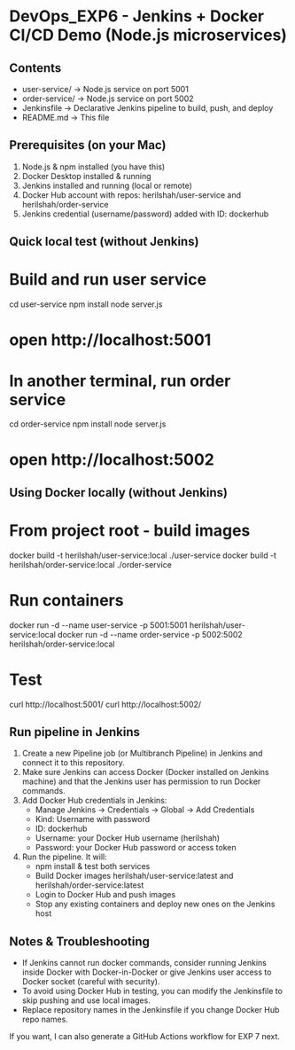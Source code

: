 DevOps_EXP6 - Jenkins + Docker CI/CD Demo (Node.js microservices)
===============================================================

Contents
--------
- user-service/    -> Node.js service on port 5001
- order-service/   -> Node.js service on port 5002
- Jenkinsfile      -> Declarative Jenkins pipeline to build, push, and deploy
- README.md        -> This file

Prerequisites (on your Mac)
---------------------------
1. Node.js & npm installed (you have this)
2. Docker Desktop installed & running
3. Jenkins installed and running (local or remote)
4. Docker Hub account with repos: herilshah/user-service and herilshah/order-service
5. Jenkins credential (username/password) added with ID: dockerhub

Quick local test (without Jenkins)
---------------------------------
# Build and run user service
cd user-service
npm install
node server.js
# open http://localhost:5001

# In another terminal, run order service
cd order-service
npm install
node server.js
# open http://localhost:5002

Using Docker locally (without Jenkins)
-------------------------------------
# From project root - build images
docker build -t herilshah/user-service:local ./user-service
docker build -t herilshah/order-service:local ./order-service

# Run containers
docker run -d --name user-service -p 5001:5001 herilshah/user-service:local
docker run -d --name order-service -p 5002:5002 herilshah/order-service:local

# Test
curl http://localhost:5001/
curl http://localhost:5002/

Run pipeline in Jenkins
-----------------------
1. Create a new Pipeline job (or Multibranch Pipeline) in Jenkins and connect it to this repository.
2. Make sure Jenkins can access Docker (Docker installed on Jenkins machine) and that the Jenkins user has permission to run Docker commands.
3. Add Docker Hub credentials in Jenkins:
   - Manage Jenkins -> Credentials -> Global -> Add Credentials
   - Kind: Username with password
   - ID: dockerhub
   - Username: your Docker Hub username (herilshah)
   - Password: your Docker Hub password or access token
4. Run the pipeline. It will:
   - npm install & test both services
   - Build Docker images herilshah/user-service:latest and herilshah/order-service:latest
   - Login to Docker Hub and push images
   - Stop any existing containers and deploy new ones on the Jenkins host

Notes & Troubleshooting
-----------------------
- If Jenkins cannot run docker commands, consider running Jenkins inside Docker with Docker-in-Docker or give Jenkins user access to Docker socket (careful with security).
- To avoid using Docker Hub in testing, you can modify the Jenkinsfile to skip pushing and use local images.
- Replace repository names in the Jenkinsfile if you change Docker Hub repo names.

If you want, I can also generate a GitHub Actions workflow for EXP 7 next.

